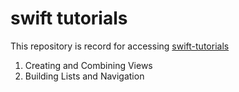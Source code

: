 # swift tutorials
This repository is record for accessing [swift-tutorials](https://developer.apple.com/tutorials/swiftui)

1. Creating and Combining Views
2. Building Lists and Navigation